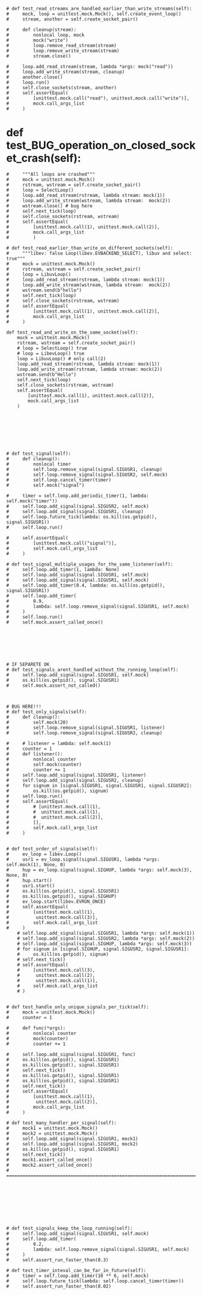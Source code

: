     # def test_read_streams_are_handled_earlier_than_write_streams(self):
    #     mock, loop = unittest.mock.Mock(), self.create_event_loop()
    #     stream, another = self.create_socket_pair()

    #     def cleanup(stream):
    #         nonlocal loop, mock
    #         mock("write")
    #         loop.remove_read_stream(stream)
    #         loop.remove_write_stream(stream)
    #         stream.close()

    #     loop.add_read_stream(stream, lambda *args: mock("read"))
    #     loop.add_write_stream(stream, cleanup)
    #     another.close()
    #     loop.run()
    #     self.close_sockets(stream, another)
    #     self.assertEqual(
    #         [unittest.mock.call("read"), unittest.mock.call("write")],
    #         mock.call_args_list
    #     )





# def test_BUG_operation_on_closed_socket_crash(self):
    #     """All loops are crashed"""
    #     mock = unittest.mock.Mock()
    #     rstream, wstream = self.create_socket_pair()
    #     loop = SelectLoop()
    #     loop.add_read_stream(rstream, lambda stream: mock(1))
    #     loop.add_write_stream(wstream, lambda stream:  mock(2))
    #     wstream.close() # bug here
    #     self.next_tick(loop)
    #     self.close_sockets(rstream, wstream)
    #     self.assertEqual(
    #         [unittest.mock.call(1), unittest.mock.call(2)],
    #         mock.call_args_list
    #         )

    # def test_read_earlier_than_write_on_different_sockets(self):
    #     """libev: false Loop(libev.EVBACKEND_SELECT), libuv and select: true"""
    #     mock = unittest.mock.Mock()
    #     rstream, wstream = self.create_socket_pair()
    #     loop = LibuvLoop()
    #     loop.add_read_stream(rstream, lambda stream: mock(1))
    #     loop.add_write_stream(wstream, lambda stream:  mock(2))
    #     wstream.send(b"hello")
    #     self.next_tick(loop)
    #     self.close_sockets(rstream, wstream)
    #     self.assertEqual(
    #         [unittest.mock.call(1), unittest.mock.call(2)],
    #         mock.call_args_list
    #     )

    def test_read_and_write_on_the_same_socket(self):
        mock = unittest.mock.Mock()
        rstream, wstream = self.create_socket_pair()
        # loop = SelectLoop() true
        # loop = LibevLoop() true
        loop = LibuvLoop() # only call(2)
        loop.add_read_stream(rstream, lambda stream: mock(1))
        loop.add_write_stream(rstream, lambda stream: mock(2))
        wstream.send(b"Hello")
        self.next_tick(loop)
        self.close_sockets(rstream, wstream)
        self.assertEqual(
            [unittest.mock.call(1), unittest.mock.call(2)],
            mock.call_args_list
        )








    # def test_signal(self):
    #     def cleanup():
    #         nonlocal timer
    #         self.loop.remove_signal(signal.SIGUSR1, cleanup)
    #         self.loop.remove_signal(signal.SIGUSR2, self.mock)
    #         self.loop.cancel_timer(timer)
    #         self.mock("signal")

    #     timer = self.loop.add_periodic_timer(1, lambda: self.mock("timer"))
    #     self.loop.add_signal(signal.SIGUSR2, self.mock)
    #     self.loop.add_signal(signal.SIGUSR1, cleanup)
    #     self.loop.future_tick(lambda: os.kill(os.getpid(), signal.SIGUSR1))
    #     self.loop.run()

    #     self.assertEqual(
    #         [unittest.mock.call("signal")],
    #         self.mock.call_args_list
    #     )

    # def test_signal_multiple_usages_for_the_same_listener(self):
    #     self.loop.add_timer(1, lambda: None)
    #     self.loop.add_signal(signal.SIGUSR1, self.mock)
    #     self.loop.add_signal(signal.SIGUSR1, self.mock)
    #     self.loop.add_timer(0.4, lambda: os.kill(os.getpid(), signal.SIGUSR1))
    #     self.loop.add_timer(
    #         0.9,
    #         lambda: self.loop.remove_signal(signal.SIGUSR1, self.mock)
    #     )
    #     self.loop.run()
    #     self.mock.assert_called_once()







    # IF SEPARETE OK
    # def test_signals_arent_handled_without_the_running_loop(self):
    #     self.loop.add_signal(signal.SIGUSR1, self.mock)
    #     os.kill(os.getpid(), signal.SIGUSR1)
    #     self.mock.assert_not_called()



    # BUG HERE!!!
    # def test_only_signals(self):
    #     def cleanup():
    #         self.mock(20)
    #         self.loop.remove_signal(signal.SIGUSR1, listener)
    #         self.loop.remove_signal(signal.SIGUSR2, cleanup)

    #     # listener = lambda: self.mock(1)
    #     counter = 1
    #     def listener():
    #         nonlocal counter
    #         self.mock(counter)
    #         counter += 1
    #     self.loop.add_signal(signal.SIGUSR1, listener)
    #     self.loop.add_signal(signal.SIGUSR2, cleanup)
    #     for signum in [signal.SIGUSR1, signal.SIGUSR1, signal.SIGUSR2]:
    #         os.kill(os.getpid(), signum)
    #     self.loop.run()
    #     self.assertEqual(
    #         # [unittest.mock.call(1),
    #         #  unittest.mock.call(1),
    #         #  unittest.mock.call(2)],
    #         [],
    #         self.mock.call_args_list
    #     )


    # def test_order_of_signals(self):
    #     ev_loop = libev.Loop()
    #     usr1 = ev_loop.signal(signal.SIGUSR1, lambda *args: self.mock(1), None, 0)
    #     hup = ev_loop.signal(signal.SIGHUP, lambda *args: self.mock(3), None, 0)
    #     hup.start()
    #     usr1.start()
    #     os.kill(os.getpid(), signal.SIGUSR1)
    #     os.kill(os.getpid(), signal.SIGHUP)
    #     ev_loop.start(libev.EVRUN_ONCE)
    #     self.assertEqual(
    #         [unittest.mock.call(1),
    #          unittest.mock.call(3)],
    #         self.mock.call_args_list
    #     )
        # self.loop.add_signal(signal.SIGUSR1, lambda *args: self.mock(1))
        # self.loop.add_signal(signal.SIGUSR2, lambda *args: self.mock(2))
        # self.loop.add_signal(signal.SIGHUP, lambda *args: self.mock(3))
        # for signum in [signal.SIGHUP, signal.SIGUSR2, signal.SIGUSR1]:
        #     os.kill(os.getpid(), signum)
        # self.next_tick()
        # self.assertEqual(
        #     [unittest.mock.call(3),
        #      unittest.mock.call(2),
        #      unittest.mock.call(1)],
        #     self.mock.call_args_list
        # )


    # def test_handle_only_unique_signals_per_tick(self):
    #     mock = unittest.mock.Mock()
    #     counter = 1

    #     def func(*args):
    #         nonlocal counter
    #         mock(counter)
    #         counter += 1

    #     self.loop.add_signal(signal.SIGUSR1, func)
    #     os.kill(os.getpid(), signal.SIGUSR1)
    #     os.kill(os.getpid(), signal.SIGUSR1)
    #     self.next_tick()
    #     os.kill(os.getpid(), signal.SIGUSR1)
    #     os.kill(os.getpid(), signal.SIGUSR1)
    #     self.next_tick()
    #     self.assertEqual(
    #         [unittest.mock.call(1),
    #          unittest.mock.call(2)],
    #         mock.call_args_list
    #     )

    # def test_many_handler_per_signal(self):
    #     mock1 = unittest.mock.Mock()
    #     mock2 = unittest.mock.Mock()
    #     self.loop.add_signal(signal.SIGUSR1, mock1)
    #     self.loop.add_signal(signal.SIGUSR1, mock2)
    #     os.kill(os.getpid(), signal.SIGUSR1)
    #     self.next_tick()
    #     mock1.assert_called_once()
    #     mock2.assert_called_once()
    # ========================================================================









    # def test_signals_keep_the_loop_running(self):
    #     self.loop.add_signal(signal.SIGUSR1, self.mock)
    #     self.loop.add_timer(
    #         0.2,
    #         lambda: self.loop.remove_signal(signal.SIGUSR1, self.mock)
    #     )
    #     self.assert_run_faster_than(0.3)

    # def test_timer_inteval_can_be_far_in_future(self):
    #     timer = self.loop.add_timer(10 ** 6, self.mock)
    #     self.loop.future_tick(lambda: self.loop.cancel_timer(timer))
    #     self.assert_run_faster_than(0.02)
